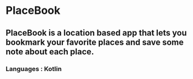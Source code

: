 # PlaceBook
## PlaceBook is a location based app that lets you bookmark your favorite places and save some note about each place.
### Languages : Kotlin
